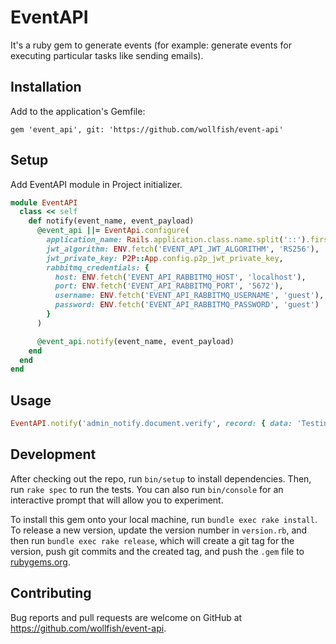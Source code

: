 # EventAPI

It's a ruby gem to generate events (for example: generate events for executing particular tasks like sending emails).

## Installation

Add to the application's Gemfile:

```
gem 'event_api', git: 'https://github.com/wollfish/event-api'
```

## Setup

Add EventAPI module in Project initializer.

```ruby
module EventAPI
  class << self
    def notify(event_name, event_payload)
      @event_api ||= EventApi.configure(
        application_name: Rails.application.class.name.split('::').first.underscore,
        jwt_algorithm: ENV.fetch('EVENT_API_JWT_ALGORITHM', 'RS256'),
        jwt_private_key: P2P::App.config.p2p_jwt_private_key,
        rabbitmq_credentials: {
          host: ENV.fetch('EVENT_API_RABBITMQ_HOST', 'localhost'),
          port: ENV.fetch('EVENT_API_RABBITMQ_PORT', '5672'),
          username: ENV.fetch('EVENT_API_RABBITMQ_USERNAME', 'guest'),
          password: ENV.fetch('EVENT_API_RABBITMQ_PASSWORD', 'guest')
        }
      )

      @event_api.notify(event_name, event_payload)
    end
  end
end
```

## Usage

```ruby
EventAPI.notify('admin_notify.document.verify', record: { data: 'Testing Data' })
```

## Development

After checking out the repo, run `bin/setup` to install dependencies. Then, run `rake spec` to run the tests. You can also run `bin/console` for an interactive prompt that will allow you to experiment.

To install this gem onto your local machine, run `bundle exec rake install`. To release a new version, update the version number in `version.rb`, and then run `bundle exec rake release`, which will create a git tag for the version, push git commits and the created tag, and push the `.gem` file to [rubygems.org](https://rubygems.org).

## Contributing

Bug reports and pull requests are welcome on GitHub at https://github.com/wollfish/event-api.
